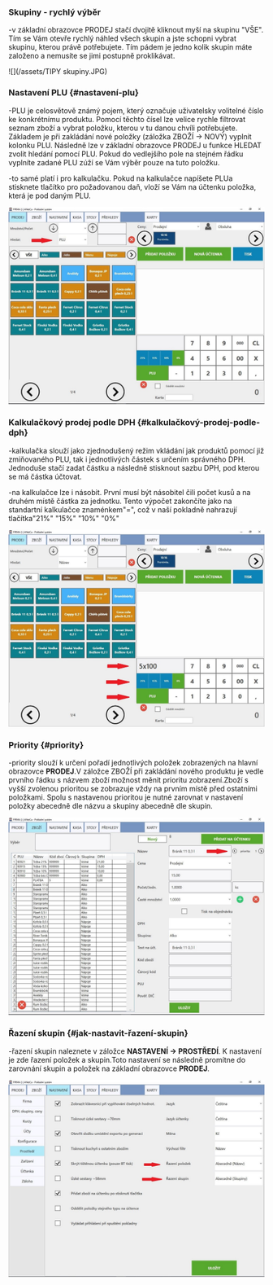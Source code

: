 ### Skupiny - rychlý výběr

-v základní obrazovce PRODEJ stačí dvojitě kliknout myší na skupinu "VŠE". Tím se Vám otevře rychlý náhled všech skupin a jste schopni vybrat skupinu, kterou právě potřebujete. Tím pádem je jedno kolik skupin máte založeno a nemusíte se jimi postupně proklikávat.

![](/assets/TIPY skupiny.JPG)

### Nastavení PLU {#nastavení-plu}

-PLU je celosvětově známý pojem, který označuje uživatelsky volitelné číslo ke konkrétnímu produktu. Pomocí těchto čísel lze velice rychle filtrovat seznam zboží a vybrat položku, kterou v tu danou chvíli potřebujete. Základem je při zakládání nové položky \(záložka ZBOŽÍ -&gt; NOVÝ\) vyplnit kolonku PLU. Následně lze v základní obrazovce PRODEJ u funkce HLEDAT zvolit hledání pomocí PLU. Pokud do vedlejšího pole na stejném řádku vyplníte zadané PLU zúží se Vám výběr pouze na tuto položku.

-to samé platí i pro kalkulačku. Pokud na kalkulačce napíšete PLUa stisknete tlačítko pro požadovanou daň, vloží se Vám na účtenku položka, která je pod daným PLU.

![](/assets/TIPYplu.JPG)

### Kalkulačkový prodej podle DPH {#kalkulačkový-prodej-podle-dph}

-kalkulačka slouží jako zjednodušený režim vkládání jak produktů pomocí již zmiňovaného PLU, tak i jednotlivých částek s určením správného DPH. Jednoduše stačí zadat částku a následně stisknout sazbu DPH, pod kterou se má částka účtovat.

-na kalkulačce lze i násobit. První musí být násobitel čili počet kusů a na druhém místě částka za jednotku. Tento výpočet zakončíte jako na standartní kalkulačce znaménkem"=", což v naší pokladně nahrazují tlačítka"21%" "15%" "10%" "0%"

![](/assets/TIPYcalc.jpg)

### Priority {#priority}

-priority slouží k určení pořadí jednotlivých položek zobrazených na hlavní obrazovce **PRODEJ**.V záložce ZBOŽÍ při zakládání nového produktu je vedle prvního řádku s názvem zboží možnost měnit prioritu zobrazení.Zboží s vyšší zvolenou prioritou se zobrazuje vždy na prvním místě před ostatními položkami. Spolu s nastavenou prioritou je nutné zarovnat v nastavení položky abecedně dle názvu a skupiny abecedně dle skupin.

![](/assets/TIPYpriorita.JPG)

### Řazení skupin {#jak-nastavit-řazení-skupin}

-řazení skupin naleznete v záložce **NASTAVENÍ -&gt; PROSTŘEDÍ**. K nastavení je zde řazení položek a skupin.Toto nastavení se následně promítne do zarovnání skupin a položek na základní obrazovce **PRODEJ**.

![](/assets/TIPYrazeni.JPG)

